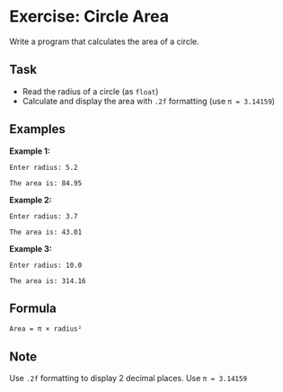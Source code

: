 # Exercise: Circle Area

Write a program that calculates the area of a circle.

## Task
- Read the radius of a circle (as `float`)
- Calculate and display the area with `.2f` formatting (use `π = 3.14159`)

## Examples
**Example 1:**
```
Enter radius: 5.2
```
```
The area is: 84.95
```

**Example 2:**
```
Enter radius: 3.7
```
```
The area is: 43.01
```

**Example 3:**
```
Enter radius: 10.0
```
```
The area is: 314.16
```

## Formula
`Area = π × radius²`

## Note
Use `.2f` formatting to display 2 decimal places. Use `π = 3.14159`
